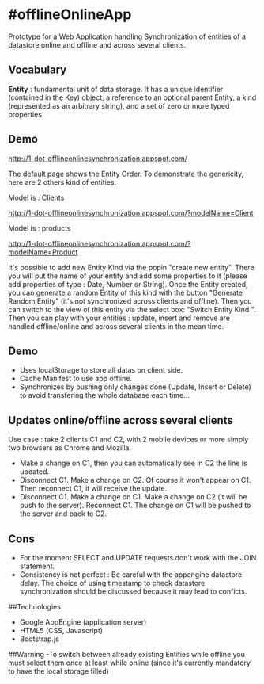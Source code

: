 #offlineOnlineApp
================


Prototype for a Web Application handling Synchronization of entities of a datastore online and offline and across several clients.

## Vocabulary
<b>Entity</b> : fundamental unit of data storage. It has a unique identifier (contained in the Key) object, a reference to an optional parent Entity, a kind (represented as an arbitrary string), and a set of zero or more typed properties.

## Demo

http://1-dot-offlineonlinesynchronization.appspot.com/

The default page shows the Entity Order. To demonstrate the genericity, here are 2 others kind of entities:

Model is : Clients

http://1-dot-offlineonlinesynchronization.appspot.com/?modelName=Client

Model is : products

http://1-dot-offlineonlinesynchronization.appspot.com/?modelName=Product

It's possible to add new Entity Kind via the popin "create new entity". There you will put the name of your entity and add some properties to it (please add properties of type : Date, Number or String).
Once the Entity created, you can generate a random Entity of this kind with the button "Generate Random Entity" (it's not synchronized across clients and offline).
Then you can switch to the view of this entity via the select box: "Switch Entity Kind ". 
Then you can play with your entities : update, insert and remove are handled offline/online and across several clients in the mean time.


## Demo
- Uses localStorage to store all datas on client side.
- Cache Manifest to use app offline.
- Synchronizes by pushing only changes done (Update, Insert or Delete) to avoid transfering the whole database each time...

## Updates online/offline across several clients
Use case : take 2 clients C1 and C2, with 2 mobile devices or more simply two browsers as Chrome and Mozilla.
- Make a change on C1, then you can automatically see in C2 the line is updated.
- Disconnect C1. Make a change on C2. Of course it won't appear on C1. Then reconnect C1, it will receive the update.
- Disconnect C1. Make a change on C1. Make a change on C2 (it will be push to the server). Reconnect C1. The change on C1 will be pushed to the server and back to C2.


## Cons
- For the moment SELECT and UPDATE requests don't work with the JOIN statement.
- Consistency is not perfect : Be careful with the appengine datastore delay. The choice of using timestamp to check datastore synchronization should be discussed because it may lead to conficts.

##Technologies
- Google AppEngine (application server)
- HTML5 (CSS, Javascript)
- Bootstrap.js

##Warning
-To switch between already existing Entities while offline you must select them once at least while online (since it's currently mandatory to have the local storage filled)
